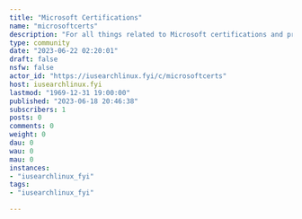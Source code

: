 ```yaml
---
title: "Microsoft Certifications" 
name: "microsoftcerts"
description: "For all things related to Microsoft certifications and professional development.Rules:-  Be respectful: Treat others with kindness and courtesy.- Stay on topic: Keep discussions focused on Microsoft certifications and related topics.- No self-promotion: Avoid excessive self-promotion or spamming.- No cheating or piracy: Do not request or share unauthorized exam materials or engage in any unethical practices."
type: community
date: "2023-06-22 02:20:01"
draft: false
nsfw: false
actor_id: "https://iusearchlinux.fyi/c/microsoftcerts"
host: iusearchlinux.fyi
lastmod: "1969-12-31 19:00:00"
published: "2023-06-18 20:46:38"
subscribers: 1
posts: 0
comments: 0
weight: 0
dau: 0
wau: 0
mau: 0
instances:
- "iusearchlinux_fyi"
tags: 
- "iusearchlinux_fyi"

---
```


